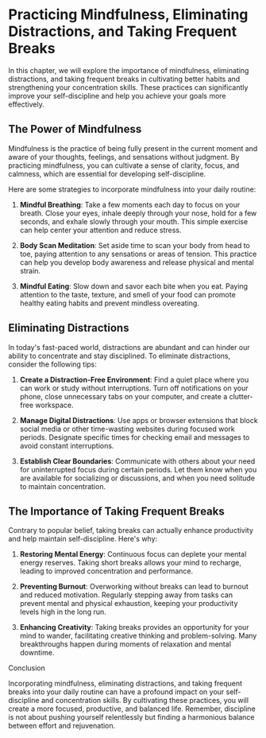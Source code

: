 Practicing Mindfulness, Eliminating Distractions, and Taking Frequent Breaks
=====================================================================================

In this chapter, we will explore the importance of mindfulness, eliminating distractions, and taking frequent breaks in cultivating better habits and strengthening your concentration skills. These practices can significantly improve your self-discipline and help you achieve your goals more effectively.

The Power of Mindfulness
------------------------

Mindfulness is the practice of being fully present in the current moment and aware of your thoughts, feelings, and sensations without judgment. By practicing mindfulness, you can cultivate a sense of clarity, focus, and calmness, which are essential for developing self-discipline.

Here are some strategies to incorporate mindfulness into your daily routine:

1. **Mindful Breathing**: Take a few moments each day to focus on your breath. Close your eyes, inhale deeply through your nose, hold for a few seconds, and exhale slowly through your mouth. This simple exercise can help center your attention and reduce stress.

2. **Body Scan Meditation**: Set aside time to scan your body from head to toe, paying attention to any sensations or areas of tension. This practice can help you develop body awareness and release physical and mental strain.

3. **Mindful Eating**: Slow down and savor each bite when you eat. Paying attention to the taste, texture, and smell of your food can promote healthy eating habits and prevent mindless overeating.

Eliminating Distractions
------------------------

In today's fast-paced world, distractions are abundant and can hinder our ability to concentrate and stay disciplined. To eliminate distractions, consider the following tips:

1. **Create a Distraction-Free Environment**: Find a quiet place where you can work or study without interruptions. Turn off notifications on your phone, close unnecessary tabs on your computer, and create a clutter-free workspace.

2. **Manage Digital Distractions**: Use apps or browser extensions that block social media or other time-wasting websites during focused work periods. Designate specific times for checking email and messages to avoid constant interruptions.

3. **Establish Clear Boundaries**: Communicate with others about your need for uninterrupted focus during certain periods. Let them know when you are available for socializing or discussions, and when you need solitude to maintain concentration.

The Importance of Taking Frequent Breaks
----------------------------------------

Contrary to popular belief, taking breaks can actually enhance productivity and help maintain self-discipline. Here's why:

1. **Restoring Mental Energy**: Continuous focus can deplete your mental energy reserves. Taking short breaks allows your mind to recharge, leading to improved concentration and performance.

2. **Preventing Burnout**: Overworking without breaks can lead to burnout and reduced motivation. Regularly stepping away from tasks can prevent mental and physical exhaustion, keeping your productivity levels high in the long run.

3. **Enhancing Creativity**: Taking breaks provides an opportunity for your mind to wander, facilitating creative thinking and problem-solving. Many breakthroughs happen during moments of relaxation and mental downtime.

Conclusion

Incorporating mindfulness, eliminating distractions, and taking frequent breaks into your daily routine can have a profound impact on your self-discipline and concentration skills. By cultivating these practices, you will create a more focused, productive, and balanced life. Remember, discipline is not about pushing yourself relentlessly but finding a harmonious balance between effort and rejuvenation.
